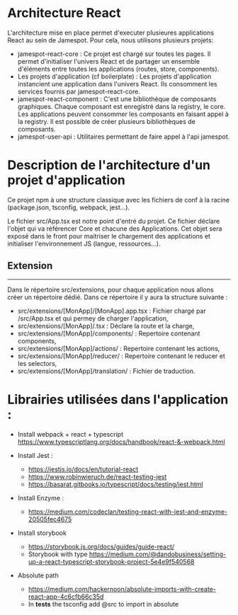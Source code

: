 
# Architecture React
L'architecture mise en place permet d'executer plusieures applications React au sein de Jamespot.
Pour cela, nous utilisons plusieurs projets:
- jamespot-react-core : Ce projet est chargé sur toutes les pages. Il permet d'initialiser l'univers React et de partager un ensemble d'éléments entre toutes les applications (routes, store, components).
- Les projets d'application (cf boilerplate) : Les projets d'application instancient une application dans l'univers React. Ils consomment les services fournis par jamespot-react-core.
- jamespot-react-component : C'est une bibliothèque de composants graphiques. Chaque composant est enregistré dans la registry, le core. Les applications peuvent consommer les composants en faisant appel à la registry. Il est possible de créer plusieurs bibliothèques de composants.
- jamespot-user-api : Utilitaires permettant de faire appel à l'api jamespot.

# Description de l'architecture d'un projet d'application

Ce projet npm à une structure classique avec les fichiers de conf à la racine (package.json, tsconfig, webpack, jest...).

Le fichier src/App.tsx est notre point d'entré du projet. Ce fichier déclare l'objet qui va référencer Core et chacune des Applications.
Cet objet sera exposé dans le front pour maitriser le chargement des applications et initialiser l'environnement JS (langue, ressources...).

## Extension
***

Dans le répertoire src/extensions, pour chaque application nous allons créer un répertoire dédié.
Dans ce répertoire il y aura la structure suivante :

- src/extensions/[MonApp]/[MonApp].app.tsx : Fichier chargé par /src/App.tsx et qui permey de charger l'application,
- src/extensions/[MonApp]/.tsx : Déclare la route et la charge,
- src/extensions/[MonApp]/components/ : Repertoire contenant components,
- src/extensions/[MonApp]/actions/ : Repertoire contenant les actions,
- src/extensions/[MonApp]/reducer/ : Repertoire contenant le reducer et les selectors,
- src/extensions/[MonApp]/translation/ : Fichier de traduction.


# Librairies utilisées dans l'application :

- Install webpack + react + typescript
    https://www.typescriptlang.org/docs/handbook/react-&-webpack.html

- Install Jest :
    - https://jestjs.io/docs/en/tutorial-react
    - https://www.robinwieruch.de/react-testing-jest
    - https://basarat.gitbooks.io/typescript/docs/testing/jest.html

- Install Enzyme :
    - https://medium.com/codeclan/testing-react-with-jest-and-enzyme-20505fec4675

- Install storybook
    - https://storybook.js.org/docs/guides/guide-react/
    - Storybook with type https://medium.com/@dandobusiness/setting-up-a-react-typescript-storybook-project-5e4e9f540568

- Absolute path
    - https://medium.com/hackernoon/absolute-imports-with-create-react-app-4c6cfb66c35d
    - In __tests__ the tsconfig add @src to import in absolute

